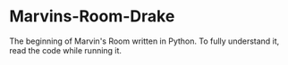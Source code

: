 # Marvins-Room-Drake
The beginning of Marvin's Room written in Python. To fully understand it, read the code while running it.
